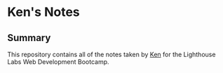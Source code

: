 # Ken's Notes

## Summary 

This repository contains all of the notes taken by [Ken](https://github.com/kencruz) for the Lighthouse Labs Web Development Bootcamp.
